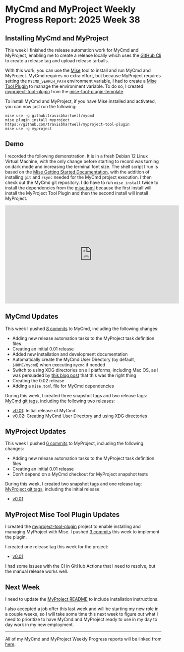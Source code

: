 # MyCmd and MyProject Weekly Progress Report: 2025 Week 38

## Installing MyCmd and MyProject

This week I finished the release automation work for MyCmd and MyProject, enabling me to create a release locally which uses the [GitHub Cli](https://cli.github.com) to create a release tag and upload release tarballs.

With this work, you can use the [Mise](https://mise.jdx.dev) tool to install and run MyCmd and MyProject. MyCmd requires no extra effort, but because MyProject requires setting the `MYCMD_SEARCH_PATH` environment variable, I had to create a [Mise Tool Plugin](https://mise.jdx.dev/tool-plugin-development.html) to manage the environment variable. To do so, I created [myproject-tool-plugin](https://github.com/travisbhartwell/myproject-tool-plugin) from the [mise-tool-plugin-template](https://github.com/jdx/mise-tool-plugin-template).

To install MyCmd and MyProject, if you have Mise installed and activated, you can now just run the following:

```shell
mise use -g github:travisbhartwell/mycmd
mise plugin install myproject https://github.com/travisbhartwell/myproject-tool-plugin
mise use -g myproject
```

## Demo

I recorded the following demonstration. It is in a fresh Debian 12 Linux Virtual Machine, with the only change before starting to record was turning on dark mode and increasing the terminal font size. The shell script I run is based on the [Mise Getting Started Documentation](https://mise.jdx.dev/getting-started.html), with the addition of installing `git` and `rsync` needed for the MyCmd project execution. I then check out the MyCmd git repository. I do have to run `mise install` twice to install the dependencies from the [mise.toml](https://github.com/travisbhartwell/mycmd/blob/297bb2d83c16884e7a95e12c2823582ead43e5c6/mise.toml) because the first install will install the MyProject Tool Plugin and then the second install will install MyProject.

<iframe width="560" height="315" src="https://www.youtube.com/embed/GB83Yew22Vo?si=P8mC1ZzKWy2GHxLZ" title="YouTube video player" frameborder="0" allow="accelerometer; autoplay; clipboard-write; encrypted-media; gyroscope; picture-in-picture; web-share" referrerpolicy="strict-origin-when-cross-origin" allowfullscreen></iframe>

## MyCmd Updates

This week I pushed [8 commits](https://github.com/travisbhartwell/mycmd/commits/main/?since=2025-09-14&until=2025-09-20) to MyCmd, including the following changes:

- Adding new release automation tasks to the MyProject task definition files
- Creating an initial 0.01 release
- Added new installation and development documentation 
- Automatically create the MyCmd User Directory (by default, `$HOME/mycmd`) when executing `mycmd` if needed
- Switch to using XDG directories on all platforms, including Mac OS, as I was persuaded by [this blog post](https://becca.ooo/blog/macos-dotfiles/) that this was the right thing
- Creating the 0.02 release
- Adding a `mise.toml` file for MyCmd dependencies

During this week, I created three snapshot tags and two release tags: [MyCmd git tags](https://github.com/travisbhartwell/mycmd/tags), including the following two releases:

- [v0.01](https://github.com/travisbhartwell/mycmd/releases/tag/v0.01): Initial release of MyCmd
- [v0.02](https://github.com/travisbhartwell/mycmd/releases/tag/v0.02): Creating MyCmd User Directory and using XDG directories

## MyProject Updates

This week I pushed [6 commits](https://github.com/travisbhartwell/myproject/commits/main/?since=2025-09-14&until=2025-09-20) to MyProject, including the following changes:

- Adding new release automation tasks to the MyProject task definition files
- Creating an initial 0.01 release
- Don't depend on a MyCmd checkout for MyProject snapshot tests

During this week, I created two snapshot tags and one release tag: [MyProject git tags](https://github.com/travisbhartwell/myproject/tags), including the initial release:

- [v0.01](https://github.com/travisbhartwell/myproject/releases/tag/v0.01)

## MyProject Mise Tool Plugin Updates

I created the [myproject-tool-plugin](https://github.com/travisbhartwell/myproject-tool-plugin) project to enable installing and managing MyProject with Mise. I pushed [3 commits](https://github.com/travisbhartwell/myproject-tool-plugin/commits/main/?since=2025-09-14&until=2025-09-20) this week to implement the plugin.

I created one release tag this week for the project:

- [v0.01](https://github.com/travisbhartwell/myproject-tool-plugin/releases/tag/v0.0.1)

I had some issues with the CI in GitHub Actions that I need to resolve, but the manual release works well.

## Next Week

I need to update the [MyProject README](https://github.com/travisbhartwell/myproject/blob/75ce3e994cd8248d8ffb28812c3295ed5333def5/README.md) to include installation instructions.

I also accepted a job offer this last week and will be starting my new role in a couple weeks, so I will take some time this next week to figure out what I need to prioritize to have MyCmd and MyProject ready to use in my day to day work in my new employment.

---

All of my MyCmd and MyProject Weekly Progress reports will be linked from [here](../../weekly-progress-reports).

